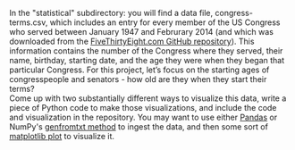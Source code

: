 In the "statistical" subdirectory:  you will find a data file, congress-terms.csv, which includes an entry for every member of the US Congress who served between January 1947 and Februrary 2014 (and which was downloaded from the [FiveThirtyEight.com GitHub repository](https://github.com/fivethirtyeight/data/tree/master/congress-age)). This information contains the number of the Congress where they served, their name, birthday, starting date, and the age they were when they began that particular Congress.  For this project, let’s focus on the starting ages of congresspeople and senators - how old are they when they start their terms?  
Come up with two substantially different ways to visualize this data, write a piece of Python code to make those visualizations, and include the code and visualization in the repository.  You may want to use either [Pandas](https://pandas.pydata.org/) or NumPy's [genfromtxt method](https://numpy.org/doc/stable/reference/generated/numpy.genfromtxt.html) to ingest the data, and then some sort of [matplotlib plot](https://matplotlib.org/stable/gallery/index.html) to visualize it.  

